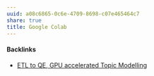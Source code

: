 ```yaml
---
uuid: a08c6865-0c6e-4709-8698-c07e465464c7
share: true
title: Google Colab
---
```

#### Backlinks

* [ETL to QE, GPU accelerated Topic Modelling](/0a62e9d5-68ae-41a5-8bdb-7773b59abc1f)